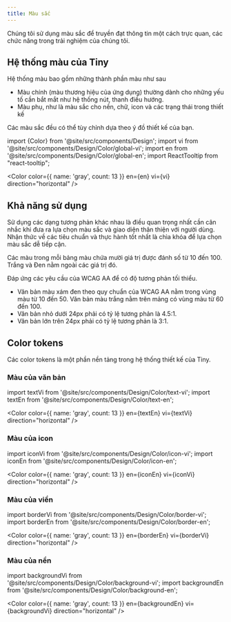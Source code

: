 ```yaml
---
title: Màu sắc
---
```


Chúng tôi sử dụng màu sắc để truyền đạt thông tin một cách trực quan, các chức năng trong trải nghiệm của chúng tôi.

## Hệ thống màu của Tiny

Hệ thống màu bao gồm những thành phần màu như sau

- Màu chính (màu thương hiệu của ứng dụng) thường dành cho những yếu tố cần bắt mắt như hệ thống nút, thanh điều hướng.
- Màu phụ, như là màu sắc cho nền, chữ, icon và các trạng thái trong thiết kế

Các màu sắc đều có thể tùy chỉnh dựa theo ý đồ thiết kế của bạn.

import {Color} from '@site/src/components/Design';
import vi from '@site/src/components/Design/Color/global-vi';
import en from '@site/src/components/Design/Color/global-en';
import ReactTooltip from "react-tooltip";

<Color color={{ name: 'gray', count: 13 }} en={en} vi={vi} direction="horizontal" />
<ReactTooltip />

## Khả năng sử dụng

Sử dụng các dạng tương phản khác nhau là điều quan trọng nhất cần cân nhắc khi đưa ra lựa chọn màu sắc và giao diện thân thiện với người dùng. Nhận thức về các tiêu chuẩn và thực hành tốt nhất là chìa khóa để lựa chọn màu sắc dễ tiếp cận.

Các màu trong mỗi bảng màu chứa mười giá trị được đánh số từ 10 đến 100. Trắng và Đen nằm ngoài các giá trị đó.

Đáp ứng các yêu cầu của WCAG AA để có độ tương phản tối thiểu.

- Văn bản màu xám đen theo quy chuẩn của WCAG AA nằm trong vùng màu từ 10 đến 50. Văn bản màu trắng nằm trên mảng có vùng màu từ 60 đến 100.
- Văn bản nhỏ dưới 24px phải có tỷ lệ tương phản là 4.5:1.
- Văn bản lớn trên 24px phải có tỷ lệ tương phản là 3:1.

## Color tokens

Các color tokens là một phần nền tảng trong hệ thống thiết kế của Tiny.

### Màu của văn bản

import textVi from '@site/src/components/Design/Color/text-vi';
import textEn from '@site/src/components/Design/Color/text-en';

<Color color={{ name: 'gray', count: 13 }} en={textEn} vi={textVi} direction="horizontal" />

### Màu của icon

import iconVi from '@site/src/components/Design/Color/icon-vi';
import iconEn from '@site/src/components/Design/Color/icon-en';

<Color color={{ name: 'gray', count: 13 }} en={iconEn} vi={iconVi} direction="horizontal" />

### Màu của viền

import borderVi from '@site/src/components/Design/Color/border-vi';
import borderEn from '@site/src/components/Design/Color/border-en';

<Color color={{ name: 'gray', count: 13 }} en={borderEn} vi={borderVi} direction="horizontal" />

### Màu của nền

import backgroundVi from '@site/src/components/Design/Color/background-vi';
import backgroundEn from '@site/src/components/Design/Color/background-en';

<Color color={{ name: 'gray', count: 13 }} en={backgroundEn} vi={backgroundVi} direction="horizontal" />
